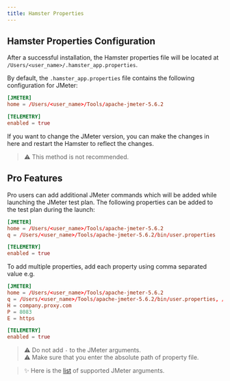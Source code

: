 ```yaml
---
title: Hamster Properties
---
```


## Hamster Properties Configuration

After a successful installation, the Hamster properties file will be located at `/Users/<user_name>/.hamster_app.properties`.

By default, the `.hamster_app.properties` file contains the following configuration for JMeter:

```toml
[JMETER]
home = /Users/<user_name>/Tools/apache-jmeter-5.6.2

[TELEMETRY]
enabled = true
```

If you want to change the JMeter version, you can make the changes in here and restart the Hamster to reflect the changes.

> ⚠️ This method is not recommended.

## Pro Features

Pro users can add additional JMeter commands which will be added while launching the JMeter test plan. The following properties can be added to the test plan during the launch:

```toml
[JMETER]
home = /Users/<user_name>/Tools/apache-jmeter-5.6.2
q = /Users/<user_name>/Tools/apache-jmeter-5.6.2/bin/user.properties

[TELEMETRY]
enabled = true
```

To add multiple properties, add each property using comma separated value e.g.

```toml
[JMETER]
home = /Users/<user_name>/Tools/apache-jmeter-5.6.2
q = /Users/<user_name>/Tools/apache-jmeter-5.6.2/bin/user.properties, /Users/<user_name>/Tools/apache-jmeter-5.6.2/bin/local.properties
H = company.proxy.com
P = 8083
E = https

[TELEMETRY]
enabled = true
```

> ⚠️ Do not add `-` to the JMeter arguments.  
> ⚠️ Make sure that you enter the absolute path of property file.  


> ✨ Here is the [list](https://jmeter.apache.org/usermanual/get-started.html) of supported JMeter arguments.

